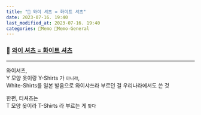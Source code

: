 ```yaml
---
title: "🥑 와이 셔츠 = 화이트 셔츠"
date: 2023-07-16. 19:40
last_modified_at: 2023-07-16. 19:40
categories: 🌳Memo 🥑Memo-General
---
```


### 🥑 [와이 셔츠 = 화이트 셔츠](https://twitter.com/CiceroFlager8/status/1680008696221548545?s=20)

---

와이셔츠,  
Y 모양 옷이랑 Y-Shirts 가 `아니라`,  
White-Shirts를 일본 발음으로 와이샤쓰라 부르던 걸 우리나라에서도 쓴 것  

한편, 티셔츠는  
T 모양 옷이라 T-Shirts 라 부르는 게 `맞다`  

